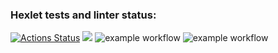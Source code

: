 ### Hexlet tests and linter status:

[![Actions Status](https://github.com/Egorzaa/frontend-project-lvl1/workflows/hexlet-check/badge.svg)](https://github.com/Egorzaa/frontend-project-lvl1/actions)
<a href="https://codeclimate.com/github/codeclimate/codeclimate/maintainability"><img src="https://api.codeclimate.com/v1/badges/a99a88d28ad37a79dbf6/maintainability" /></a>
![example workflow](https://github.com/Egorzaa/frontend-project-lvl1/actions/workflows/eslint-check.yml/badge.svg)
![example workflow](https://github.com/github/docs/actions/workflows/main.yml/badge.svg)
